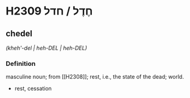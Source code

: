 # H2309 חֶדֶל / חדל

## chedel

_(kheh'-del | heh-DEL | heh-DEL)_

### Definition

masculine noun; from [[H2308]]; rest, i.e., the state of the dead; world.

- rest, cessation
